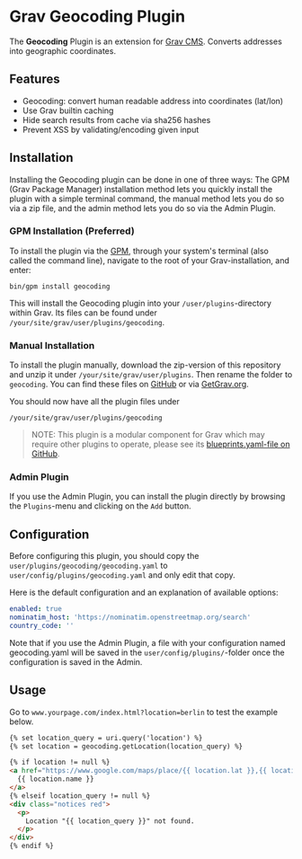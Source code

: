 # Grav Geocoding Plugin

The **Geocoding** Plugin is an extension for [Grav CMS](http://github.com/getgrav/grav). Converts addresses into geographic coordinates.

## Features
* Geocoding: convert human readable address into coordinates (lat/lon)
* Use Grav builtin caching
* Hide search results from cache via sha256 hashes
* Prevent XSS by validating/encoding given input

## Installation

Installing the Geocoding plugin can be done in one of three ways: The GPM (Grav Package Manager) installation method lets you quickly install the plugin with a simple terminal command, the manual method lets you do so via a zip file, and the admin method lets you do so via the Admin Plugin.

### GPM Installation (Preferred)

To install the plugin via the [GPM](http://learn.getgrav.org/advanced/grav-gpm), through your system's terminal (also called the command line), navigate to the root of your Grav-installation, and enter:

    bin/gpm install geocoding

This will install the Geocoding plugin into your `/user/plugins`-directory within Grav. Its files can be found under `/your/site/grav/user/plugins/geocoding`.

### Manual Installation

To install the plugin manually, download the zip-version of this repository and unzip it under `/your/site/grav/user/plugins`. Then rename the folder to `geocoding`. You can find these files on [GitHub](https://github.com/nico-hood/grav-plugin-geocoding) or via [GetGrav.org](http://getgrav.org/downloads/plugins#extras).

You should now have all the plugin files under

    /your/site/grav/user/plugins/geocoding

> NOTE: This plugin is a modular component for Grav which may require other plugins to operate, please see its [blueprints.yaml-file on GitHub](https://github.com/nico-hood/grav-plugin-geocoding/blob/master/blueprints.yaml).

### Admin Plugin

If you use the Admin Plugin, you can install the plugin directly by browsing the `Plugins`-menu and clicking on the `Add` button.

## Configuration

Before configuring this plugin, you should copy the `user/plugins/geocoding/geocoding.yaml` to `user/config/plugins/geocoding.yaml` and only edit that copy.

Here is the default configuration and an explanation of available options:

```yaml
enabled: true
nominatim_host: 'https://nominatim.openstreetmap.org/search'
country_code: ''
```

Note that if you use the Admin Plugin, a file with your configuration named geocoding.yaml will be saved in the `user/config/plugins/`-folder once the configuration is saved in the Admin.

## Usage

Go to `www.yourpage.com/index.html?location=berlin` to test the example below.

```html
{% set location_query = uri.query('location') %}
{% set location = geocoding.getLocation(location_query) %}

{% if location != null %}
<a href="https://www.google.com/maps/place/{{ location.lat }},{{ location.lon }}">
  {{ location.name }}
</a>
{% elseif location_query != null %}
<div class="notices red">
  <p>
    Location "{{ location_query }}" not found.
  </p>
</div>
{% endif %}
```
